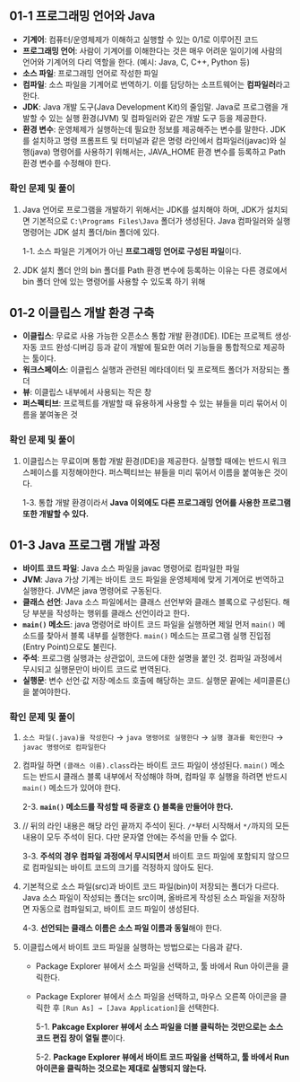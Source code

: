 ## 01-1 프로그래밍 언어와 Java

- **기계어**: 컴퓨터/운영체제가 이해하고 실행할 수 있는 0/1로 이루어진 코드
- **프로그래밍 언어**: 사람이 기계어를 이해한다는 것은 매우 어려운 일이기에 사람의 언어와 기계어의 다리 역할을 한다. (예시: Java, C, C++, Python 등)
- **소스 파일**: 프로그래밍 언어로 작성한 파일
- **컴파일**: 소스 파일을 기계어로 번역하기. 이를 담당하는 소프트웨어는 **컴파일러**라고 한다.
- **JDK**: Java 개발 도구(Java Development Kit)의 줄임말. Java로 프로그램을 개발할 수 있는 실행 환경(JVM) 및 컴파일러와 같은 개발 도구 등을 제공한다.
- **환경 변수**: 운영체제가 실행하는데 필요한 정보를 제공해주는 변수를 말한다. JDK를 설치하고 명령 프롬프트 및 터미널과 같은 명령 라인에서 컴파일러(javac)와 실행(java) 명령어를 사용하기 위해서는, JAVA_HOME 환경 변수를 등록하고 Path 환경 변수를 수정해야 한다.

### 확인 문제 및 풀이

1. Java 언어로 프로그램을 개발하기 위해서는 JDK를 설치해야 하며, JDK가 설치되면 기본적으로 `C:\Programs Files\Java` 폴더가 생성된다. Java 컴파일러와 실행 명령어는 JDK 설치 폴더/bin 폴더에 있다.

   1-1. 소스 파일은 기계어가 아닌 **프로그래밍 언어로 구성된 파일**이다.

2. JDK 설치 폴더 안의 bin 폴더를 Path 환경 변수에 등록하는 이유는 다른 경로에서 bin 폴더 안에 있는 명령어를 사용할 수 있도록 하기 위해

## 01-2 이클립스 개발 환경 구축

- **이클립스**: 무료로 사용 가능한 오픈소스 통합 개발 환경(IDE). IDE는 프로젝트 생성·자동 코드 완성·디버깅 등과 같이 개발에 필요한 여러 기능들을 통합적으로 제공하는 툴이다.
- **워크스페이스**: 이클립스 실행과 관련된 메타데이터 및 프로젝트 폴더가 저장되는 폴더
- **뷰**: 이클립스 내부에서 사용되는 작은 창
- **퍼스펙티브**: 프로젝트를 개발할 때 유용하게 사용할 수 있는 뷰들을 미리 묶어서 이름을 붙여놓은 것

### 확인 문제 및 풀이

1. 이클립스는 무료이며 통합 개발 환경(IDE)을 제공한다. 실행할 때에는 반드시 워크스페이스를 지정해야한다. 퍼스펙티브는 뷰들을 미리 묶어서 이름을 붙여놓은 것이다.

   1-3. 통합 개발 환경이라서 **Java 이외에도 다른 프로그래밍 언어를 사용한 프로그램 또한 개발할 수 있다.**

## 01-3 Java 프로그램 개발 과정

- **바이트 코드 파일**: Java 소스 파일을 javac 명령어로 컴파일한 파일
- **JVM**: Java 가상 기계는 바이트 코드 파일을 운영체제에 맞게 기계어로 번역하고 실행한다. JVM은 java 명령어로 구동된다.
- **클래스 선언**: Java 소스 파일에서는 클래스 선언부와 클래스 블록으로 구성된다. 해당 부분을 작성하는 행위를 클래스 선언이라고 한다.
- **`main()` 메소드**: java 명령어로 바이트 코드 파일을 실행하면 제일 먼저 `main()` 메소드를 찾아서 블록 내부를 실행한다. `main()` 메소드는 프로그램 실행 진입점(Entry Point)으로도 불린다.
- **주석**: 프로그램 실행과는 상관없이, 코드에 대한 설명을 붙인 것. 컴파일 과정에서 무시되고 실행문만이 바이트 코드로 번역된다.
- **실행문**: 변수 선언·값 저장·메소드 호출에 해당하는 코드. 실행문 끝에는 세미콜론(;)을 붙여야한다.

### 확인 문제 및 풀이

1. `소스 파일(.java)을 작성한다` → `java 명령어로 실행한다` → `실행 결과를 확인한다` → `javac 명령어로 컴파일한다`
2. 컴파일 하면 `(클래스 이름).class`라는 바이트 코드 파일이 생성된다. `main()` 메소드는 반드시 클래스 블록 내부에서 작성해야 하며, 컴파일 후 실행을 하려면 반드시 `main()` 메소드가 있어야 한다.

   2-3. **`main()` 메소드를 작성할 때 중괄호 {} 블록을 만들어야 한다.**

3. // 뒤의 라인 내용은 해당 라인 끝까지 주석이 된다. `/*`부터 시작해서 `*/`까지의 모든 내용이 모두 주석이 된다. 다만 문자열 안에는 주석을 만들 수 없다.

   3-3. **주석의 경우 컴파일 과정에서 무시되면서** 바이트 코드 파일에 포함되지 않으므로 컴파일되는 바이트 코드의 크기를 걱정하지 않아도 된다.

4. 기본적으로 소스 파일(src)과 바이트 코드 파일(bin)이 저장되는 폴더가 다르다. Java 소스 파일이 작성되는 폴더는 src이며, 올바르게 작성된 소스 파일을 저장하면 자동으로 컴파일되고, 바이트 코드 파일이 생성된다.

   4-3. **선언되는 클래스 이름은 소스 파일 이름과 동일**해야 한다.

5. 이클립스에서 바이트 코드 파일을 실행하는 방법으로는 다음과 같다.

   - Package Explorer 뷰에서 소스 파일을 선택하고, 툴 바에서 Run 아이콘을 클릭한다.
   - Package Explorer 뷰에서 소스 파일을 선택하고, 마우스 오른쪽 아이콘을 클릭한 후 `[Run As] → [Java Application]`을 선택한다.

     5-1. **Pakcage Explorer 뷰에서 소스 파일을 더블 클릭하는 것만으로는 소스 코드 편집 창이 열릴 뿐**이다.

     5-2. **Package Explorer 뷰에서 바이트 코드 파일을 선택하고, 툴 바에서 Run 아이콘을 클릭하는 것으로는 제대로 실행되지 않는다.**
